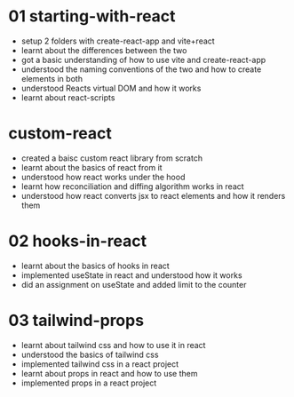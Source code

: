 # 01 starting-with-react

- setup 2 folders with create-react-app and vite+react
- learnt about the differences between the two
- got a basic understanding of how to use vite and create-react-app
- understood the naming conventions of the two and how to create elements in both
- understood Reacts virtual DOM and how it works
- learnt about react-scripts

# custom-react

- created a baisc custom react library from scratch
- learnt about the basics of react from it
- understood how react works under the hood
- learnt how reconciliation and diffing algorithm works in react
- understood how react converts jsx to react elements and how it renders them

# 02 hooks-in-react

- learnt about the basics of hooks in react
- implemented useState in react and understood how it works
- did an assignment on useState and added limit to the counter

# 03 tailwind-props

- learnt about tailwind css and how to use it in react
- understood the basics of tailwind css
- implemented tailwind css in a react project
- learnt about props in react and how to use them
- implemented props in a react project
